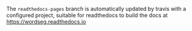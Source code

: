 The `readthedocs-pages` branch is automatically updated by travis with
a configured project, suitable for readthedocs to build the docs at
https://wordseg.readthedocs.io
